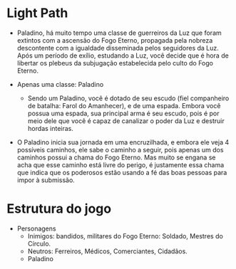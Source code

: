 # Light Path 

 - Paladino, há muito tempo uma classe de guerreiros da Luz que foram extintos com a ascensão do Fogo Eterno, propagada pela nobreza descontente com a igualdade disseminada pelos seguidores da Luz. Após um período de exílio, estudando a Luz, você decide que é hora de libertar os plebeus da subjugação estabelecida pelo culto do Fogo Eterno.

 - Apenas uma classe: Paladino 
   - Sendo um Paladino, você é dotado de seu escudo (fiel companheiro de batalha: Farol do Amanhecer), e de uma espada. Embora você possua uma espada, sua principal arma é seu escudo, pois é por meio dele que você é capaz de canalizar o poder da Luz e destruir hordas inteiras.

 - O Paladino inicia sua jornada em uma encruzilhada, e embora ele veja 4 possíveis caminhos, ele sabe o caminho a seguir, pois apenas um dos caminhos possui a chama do Fogo Eterno. Mas muito se engana se acha que esse caminho está livre do perigo, é justamente essa chama que indica que os poderosos estão usando a fé das boas pessoas para impor à submissão.

# Estrutura do jogo
 - Personagens 
   - Inimigos: bandidos, militares do Fogo Eterno: Soldado, Mestres do Círculo.
   - Neutros: Ferreiros, Médicos, Comerciantes, Cidadãos.
   - Paladino
